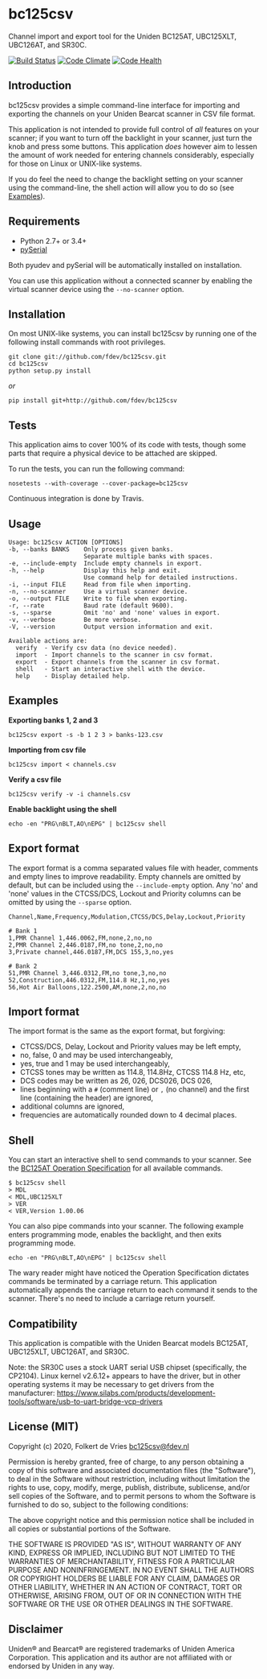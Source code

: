 bc125csv
=============

Channel import and export tool for the Uniden BC125AT, UBC125XLT, UBC126AT, and SR30C.

[![Build Status](https://travis-ci.org/fdev/bc125csv.svg)](https://travis-ci.org/fdev/bc125csv)
[![Code Climate](https://codeclimate.com/github/fdev/bc125csv/badges/gpa.svg)](https://codeclimate.com/github/fdev/bc125csv)
[![Code Health](https://landscape.io/github/fdev/bc125csv/master/landscape.svg?style=flat)](https://landscape.io/github/fdev/bc125csv/master)


Introduction
------------
bc125csv provides a simple command-line interface for importing and 
exporting the channels on your Uniden Bearcat scanner in CSV file format.

This application is not intended to provide full control of *all* features on
your scanner; if you want to turn off the backlight in your scanner, just turn
the knob and press some buttons. This application *does* however aim to lessen
the amount of work needed for entering channels considerably, especially for 
those on Linux or UNIX-like systems.


If you do feel the need to change the backlight setting on your scanner using
the command-line, the shell action will allow you to do so (see [Examples](#examples)).


Requirements
------------

* Python 2.7+ or 3.4+
* [pySerial](http://pyserial.sourceforge.net/)

Both pyudev and pySerial will be automatically installed on installation.

You can use this application without a connected scanner by enabling the virtual
scanner device using the `--no-scanner` option.


Installation
------------

On most UNIX-like systems, you can install bc125csv by running one of the 
following install commands with root privileges.

```
git clone git://github.com/fdev/bc125csv.git
cd bc125csv
python setup.py install
```

*or*

```
pip install git+http://github.com/fdev/bc125csv
```


Tests
-----

This application aims to cover 100% of its code with tests, though some 
parts that require a physical device to be attached are skipped. 

To run the tests, you can run the following command:

```
nosetests --with-coverage --cover-package=bc125csv
```

Continuous integration is done by Travis.


Usage
-----

```
Usage: bc125csv ACTION [OPTIONS]
-b, --banks BANKS    Only process given banks.
                     Separate multiple banks with spaces.
-e, --include-empty  Include empty channels in export.
-h, --help           Display this help and exit.
                     Use command help for detailed instructions.
-i, --input FILE     Read from file when importing.
-n, --no-scanner     Use a virtual scanner device.
-o, --output FILE    Write to file when exporting.
-r, --rate           Baud rate (default 9600).
-s, --sparse         Omit 'no' and 'none' values in export.
-v, --verbose        Be more verbose.
-V, --version        Output version information and exit.

Available actions are:
  verify  - Verify csv data (no device needed).
  import  - Import channels to the scanner in csv format.
  export  - Export channels from the scanner in csv format.
  shell   - Start an interactive shell with the device.
  help    - Display detailed help.
```


Examples
--------

**Exporting banks 1, 2 and 3**
```
bc125csv export -s -b 1 2 3 > banks-123.csv
```

**Importing from csv file**
```
bc125csv import < channels.csv
```

**Verify a csv file**
```
bc125csv verify -v -i channels.csv
```

**Enable backlight using the shell**
```
echo -en "PRG\nBLT,AO\nEPG" | bc125csv shell
```


Export format
-------------

The export format is a comma separated values file with header,
comments and empty lines to improve readability. Empty channels
are omitted by default, but can be included using the `--include-empty` 
option. Any 'no' and 'none' values in the CTCSS/DCS, Lockout and 
Priority columns can be omitted by using the `--sparse` option.


```
Channel,Name,Frequency,Modulation,CTCSS/DCS,Delay,Lockout,Priority

# Bank 1
1,PMR Channel 1,446.0062,FM,none,2,no,no
2,PMR Channel 2,446.0187,FM,no tone,2,no,no
3,Private channel,446.0187,FM,DCS 155,3,no,yes

# Bank 2
51,PMR Channel 3,446.0312,FM,no tone,3,no,no
52,Construction,446.0312,FM,114.8 Hz,1,no,yes
56,Hot Air Balloons,122.2500,AM,none,2,no,no
```


Import format
-------------

The import format is the same as the export format, but forgiving:

 * CTCSS/DCS, Delay, Lockout and Priority values may be left empty,
 * no, false, 0 and <empty> may be used interchangeably,
 * yes, true and 1 may be used interchangeably,
 * CTCSS tones may be written as 114.8, 114.8Hz, CTCSS 114.8 Hz, etc,
 * DCS codes may be written as 26, 026, DCS026, DCS 026,
 * lines beginning with a `#` (comment line) or `,` (no channel) and 
   the first line (containing the header) are ignored,
 * additional columns are ignored,
 * frequencies are automatically rounded down to 4 decimal places.


Shell
-----
You can start an interactive shell to send commands to your scanner.
See the [BC125AT Operation Specification][proto] for all available commands.

```
$ bc125csv shell
> MDL
< MDL,UBC125XLT
> VER
< VER,Version 1.00.06
```

You can also pipe commands into your scanner. The following example enters
programming mode, enables the backlight, and then exits programming mode.

```
echo -en "PRG\nBLT,AO\nEPG" | bc125csv shell
```

The wary reader might have noticed the Operation Specification dictates commands
be terminated by a carriage return. This application automatically appends the
carriage return to each command it sends to the scanner. There's no need to
include a carriage return yourself.


Compatibility
-------------

This application is compatible with the Uniden Bearcat models BC125AT, UBC125XLT,
UBC126AT, and SR30C.

Note: the SR30C uses a stock UART serial USB chipset (specifically, the CP2104).
Linux kernel v2.6.12+ appears to have the driver, but in other operating systems
it may be necessary to get drivers from the manufacturer:
https://www.silabs.com/products/development-tools/software/usb-to-uart-bridge-vcp-drivers


License (MIT)
-------------

Copyright (c) 2020, Folkert de Vries <bc125csv@fdev.nl>

Permission is hereby granted, free of charge, to any person obtaining a copy
of this software and associated documentation files (the "Software"), to deal
in the Software without restriction, including without limitation the rights
to use, copy, modify, merge, publish, distribute, sublicense, and/or sell
copies of the Software, and to permit persons to whom the Software is
furnished to do so, subject to the following conditions:

The above copyright notice and this permission notice shall be included in all
copies or substantial portions of the Software.

THE SOFTWARE IS PROVIDED "AS IS", WITHOUT WARRANTY OF ANY KIND, EXPRESS OR
IMPLIED, INCLUDING BUT NOT LIMITED TO THE WARRANTIES OF MERCHANTABILITY,
FITNESS FOR A PARTICULAR PURPOSE AND NONINFRINGEMENT. IN NO EVENT SHALL THE
AUTHORS OR COPYRIGHT HOLDERS BE LIABLE FOR ANY CLAIM, DAMAGES OR OTHER
LIABILITY, WHETHER IN AN ACTION OF CONTRACT, TORT OR OTHERWISE, ARISING FROM,
OUT OF OR IN CONNECTION WITH THE SOFTWARE OR THE USE OR OTHER DEALINGS IN THE
SOFTWARE.


Disclaimer
----------

Uniden® and Bearcat® are registered trademarks of Uniden America Corporation. 
This application and its author are not affiliated with or endorsed by Uniden
in any way.


[proto]: http://info.uniden.com/twiki/pub/UnidenMan4/BC125AT/BC125AT_Protocol.pdf
